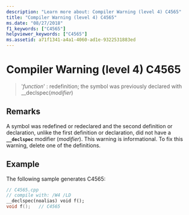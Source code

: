 ```yaml
---
description: "Learn more about: Compiler Warning (level 4) C4565"
title: "Compiler Warning (level 4) C4565"
ms.date: "08/27/2018"
f1_keywords: ["C4565"]
helpviewer_keywords: ["C4565"]
ms.assetid: a71f1341-a4a1-4060-ad1e-9322531883ed
---
```

# Compiler Warning (level 4) C4565

> '*function*' : redefinition; the symbol was previously declared with __declspec(*modifier*)

## Remarks

A symbol was redefined or redeclared and the second definition or declaration, unlike the first definition or declaration, did not have a **`__declspec`** modifier (*modifier*). This warning is informational. To fix this warning, delete one of the definitions.

## Example

The following sample generates C4565:

```cpp
// C4565.cpp
// compile with: /W4 /LD
__declspec(noalias) void f();
void f();   // C4565
```
